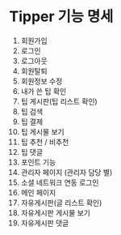 # Tipper 기능 명세

1. 회원가입
2. 로그인
3. 로그아웃
4. 회원탈퇴
5. 회원정보 수정
6. 내가 쓴 팁 확인
7. 팁 게시판(팁 리스트 확인)
8. 팁 검색
9. 팁 결제
10. 팁 게시물 보기
11. 팁 추천 / 비추천
12. 팁 댓글
13. 포인트 기능
14. 관리자 페이지 (관리자 담당 별)
15. 소셜 네트워크 연동 로그인
16. 메인 페이지
17. 자유게시판(글 리스트 확인)
18. 자유게시판 게시물 보기
19. 자유게시판 댓글
